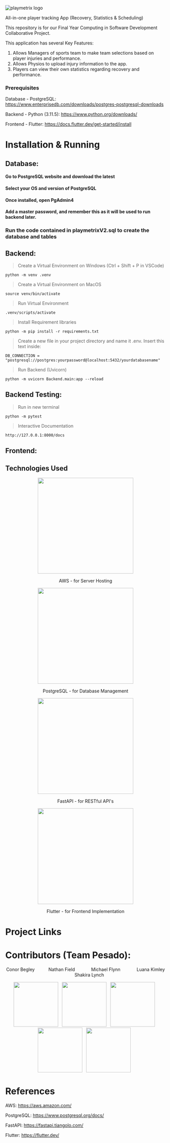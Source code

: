 ![playmetrix logo](https://github.com/nfield0/PlayMetrix/assets/92158821/e4b55b7b-811a-4d42-a085-07eb40b67c6b)



All-in-one player tracking App (Recovery, Statistics &amp; Scheduling)

This repository is for our Final Year Computing in Software Development Collaborative Project.


This application has several Key Features:
1. Allows Managers of sports team to make team selections based on player injuries and performance.
2. Allows Physios to upload injury information to the app.
3. Players can view their own statistics regarding recovery and performance.


### Prerequisites

Database - 
PostgreSQL: https://www.enterprisedb.com/downloads/postgres-postgresql-downloads

Backend - 
Python (3.11.5): https://www.python.org/downloads/

Frontend -
Flutter: https://docs.flutter.dev/get-started/install

# Installation & Running

## Database: 
#### Go to PostgreSQL website and download the latest
#### Select your OS and version of PostgreSQL
#### Once installed, open PgAdmin4
#### Add a master password, and remember this as it will be used to run backend later.

### Run the code contained in playmetrixV2.sql to create the database and tables


## Backend:

> Create a Virtual Environment on Windows (Ctrl + Shift + P in VSCode)
```
python -m venv .venv
```
> Create a Virtual Environment on MacOS
```
source venv/bin/activate
```
> Run Virtual Environment
```
.venv/scripts/activate
```
> Install Requirement libraries
```
python -m pip install -r requirements.txt
```
> Create a new file in your project directory and name it .env. Insert this text inside:
```
DB_CONNECTION = "postgresql://postgres:yourpassword@localhost:5432/yourdatabasename"
```
> Run Backend (Uvicorn)
```
python -m uvicorn Backend.main:app --reload
```
## Backend Testing: 
> Run in new terminal
```
python -m pytest
```
> Interactive Documentation
```
http://127.0.0.1:8000/docs
```



## Frontend:







## Technologies Used

<div align="center">
<img src="https://github.com/nfield0/PlayMetrix/assets/92158821/001448fb-5083-4536-8ec4-76a655a6051a" width="300px">

AWS - for Server Hosting


<img src="https://github.com/nfield0/PlayMetrix/assets/92158821/3e8ecb75-1f5a-406c-a7e7-70802fc65334" width="300px">

PostgreSQL - for Database Management


<img src="https://github.com/nfield0/PlayMetrix/assets/92158821/0f713af8-e38d-4d2e-aea3-a00f7771dd35" width="300px">

FastAPI - for RESTful API's


<img src="https://github.com/nfield0/PlayMetrix/assets/92158821/68149bc7-f7a2-4edd-aab4-5a291359c3df" width="300px">

Flutter - for Frontend Implementation
</div>




# Project Links


# Contributors (Team Pesado):

<div align="center">

Conor Begley &nbsp; &nbsp; &nbsp; &nbsp; &nbsp;
Nathan Field &nbsp; &nbsp; &nbsp; &nbsp; &nbsp; &nbsp;
Michael Flynn &nbsp; &nbsp; &nbsp; &nbsp; &nbsp; &nbsp;
Luana Kimley &nbsp; &nbsp; &nbsp; &nbsp; &nbsp; &nbsp;
Shakira Lynch &nbsp; &nbsp; &nbsp;

</div>
<div float="left" align="middle">
  
  <img src="https://github.com/nfield0/PlayMetrix/assets/92158821/fa2e41bd-1247-4c7e-b7e1-751c596ad3e5" width="140" height="140" /> &nbsp;
  <img src="https://github.com/nfield0/PlayMetrix/assets/92158821/05ef309a-44a4-44bb-9547-ac0c11f3bffe" width="140" height="140"/> &nbsp;
  <img src="https://github.com/nfield0/PlayMetrix/assets/92158821/893a3f2a-05c3-4992-8573-ed779ec7f791" width="140" height="140"/> &nbsp;
  <img src="https://github.com/nfield0/PlayMetrix/assets/92158821/301fd112-97d8-4842-a2c3-0734933464e2" width="140" height="140"/> &nbsp;
  <img src="https://github.com/nfield0/PlayMetrix/assets/92158821/2c590291-d42b-47fd-a419-4537b8d1f705" width="140" height="140"/> &nbsp;

</div>

# References

AWS: https://aws.amazon.com/

PostgreSQL: https://www.postgresql.org/docs/ 

FastAPI: https://fastapi.tiangolo.com/

Flutter: https://flutter.dev/


